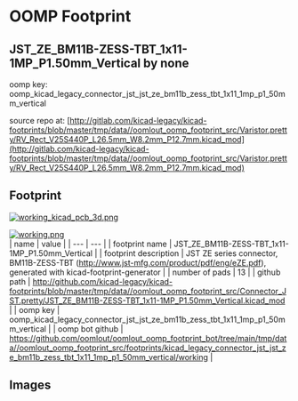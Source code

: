 # OOMP Footprint  
## JST_ZE_BM11B-ZESS-TBT_1x11-1MP_P1.50mm_Vertical  by none  
  
oomp key: oomp_kicad_legacy_connector_jst_jst_ze_bm11b_zess_tbt_1x11_1mp_p1_50mm_vertical  
  
source repo at: [http://gitlab.com/kicad-legacy/kicad-footprints/blob/master/tmp/data//oomlout_oomp_footprint_src/Varistor.pretty/RV_Rect_V25S440P_L26.5mm_W8.2mm_P12.7mm.kicad_mod](http://gitlab.com/kicad-legacy/kicad-footprints/blob/master/tmp/data//oomlout_oomp_footprint_src/Varistor.pretty/RV_Rect_V25S440P_L26.5mm_W8.2mm_P12.7mm.kicad_mod)  
## Footprint  
  
[![working_kicad_pcb_3d.png](working_kicad_pcb_3d_600.png)](working_kicad_pcb_3d.png)  
  
[![working.png](working_600.png)](working.png)  
| name | value | 
| --- | --- | 
| footprint name | JST_ZE_BM11B-ZESS-TBT_1x11-1MP_P1.50mm_Vertical | 
| footprint description | JST ZE series connector, BM11B-ZESS-TBT (http://www.jst-mfg.com/product/pdf/eng/eZE.pdf), generated with kicad-footprint-generator | 
| number of pads | 13 | 
| github path | http://github.com/kicad-legacy/kicad-footprints/blob/master/tmp/data//oomlout_oomp_footprint_src/Connector_JST.pretty/JST_ZE_BM11B-ZESS-TBT_1x11-1MP_P1.50mm_Vertical.kicad_mod | 
| oomp key | oomp_kicad_legacy_connector_jst_jst_ze_bm11b_zess_tbt_1x11_1mp_p1_50mm_vertical | 
| oomp bot github | https://github.com/oomlout/oomlout_oomp_footprint_bot/tree/main/tmp/data//oomlout_oomp_footprint_src/footprints/kicad_legacy_connector_jst_jst_ze_bm11b_zess_tbt_1x11_1mp_p1_50mm_vertical/working | 
## Images  
